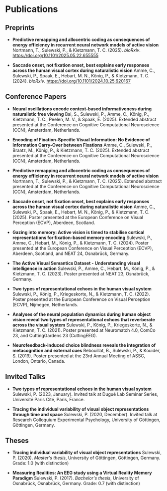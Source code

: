 # Publications

## Preprints

- **Predictive remapping and allocentric coding as consequences of energy efficiency in recurrent neural network models of active vision**
  Nortmann, T., Sulewski, P., & Kietzmann, T. C. (2025).
  *bioRxiv*. https://doi.org/10.1101/2025.05.22.655555

- **Saccade onset, not fixation onset, best explains early responses across the human visual cortex during naturalistic vision**
  Amme, C., Sulewski, P., Spaak, E., Hebart, M. N., König, P., & Kietzmann, T. C. (2024).
  *bioRxiv*. https://doi.org/10.1101/2024.10.25.620167

## Conference Papers

- **Neural oscillations encode context-based informativeness during naturalistic free viewing**
  Bai, S., Sulewski, P., Amme, C., König, P., Kietzmann, T. C., Peelen, M. V., & Spaak, E. (2025).
  Extended abstract presented at the Conference on Cognitive Computational Neuroscience (CCN), Amsterdam, Netherlands.

- **Encoding of Fixation-Specific Visual Information: No Evidence of Information Carry-Over between Fixations**
  Amme, C., Sulewski, P., Braatz, M., König, P., & Kietzmann, T. C. (2025).
  Extended abstract presented at the Conference on Cognitive Computational Neuroscience (CCN), Amsterdam, Netherlands.

- **Predictive remapping and allocentric coding as consequences of energy efficiency in recurrent neural network models of active vision**
  Nortmann, T., Sulewski, P., & Kietzmann, T. C. (2025).
  Extended abstract presented at the Conference on Cognitive Computational Neuroscience (CCN), Amsterdam, Netherlands.

- **Saccade onset, not fixation onset, best explains early responses across the human visual cortex during naturalistic vision**
  Amme, C., Sulewski, P., Spaak, E., Hebart, M. N., König, P., & Kietzmann, T. C. (2025).
  Poster presented at the European Conference on Visual Perception (ECVP), Aberdeen, Scotland.

- **Gazing into memory: Active vision is timed to stabilise cortical representations for fixation-based memory encoding**
  Sulewski, P., Amme, C., Hebart, M., König, P., & Kietzmann, T. C. (2024).
  Poster presented at the European Conference on Visual Perception (ECVP), Aberdeen, Scotland, and NEAT 24, Osnabrück, Germany.

- **The Active Visual Semantics Dataset - Understanding visual intelligence in action**
  Sulewski, P., Amme, C., Hebart, M., König, P., & Kietzmann, T. C. (2023).
  Poster presented at NEAT 23, Osnabrück, Germany.

- **Two types of representational echoes in the human visual system**
  Sulewski, P., König, P., Kriegeskorte, N., & Kietzmann, T. C. (2022).
  Poster presented at the European Conference on Visual Perception (ECVP), Nijmegen, Netherlands.

- **Analyses of the neural population dynamics during human object vision reveal two types of representational echoes that reverberate across the visual system**
  Sulewski, P., König, P., Kriegeskorte, N., & Kietzmann, T. C. (2021).
  Poster presented at Neuromatch 4.0, ComCo 23, and CuttingGardens 23 (CuttingEEG).

- **Neurofeedback-induced choice blindness reveals the integration of metacognition and external cues**
  Rebouillat, B., Sulewski, P., & Kouider, S. (2019).
  Poster presented at the 23rd Annual Meeting of ASSC, London, Ontario, Canada.

## Invited Talks

- **Two types of representational echoes in the human visual system**
  Sulewski, P. (2023, January).
  Invited talk at Dugué Lab Seminar Series, Université Paris Cité, Paris, France.

- **Tracing the individual variability of visual object representations through time and space**
  Sulewski, P. (2020, December).
  Invited talk at Research Colloquium Experimental Psychology, University of Göttingen, Göttingen, Germany.

## Theses

- **Tracing individual variability of visual object representations**
  Sulewski, P. (2020).
  *Master's thesis*, University of Göttingen, Göttingen, Germany.
  Grade: 1.0 (with distinction)

- **Measuring Realities: An EEG study using a Virtual Reality Memory Paradigm**
  Sulewski, P. (2017).
  *Bachelor's thesis*, University of Osnabrück, Osnabrück, Germany.
  Grade: 0.7 (with distinction)